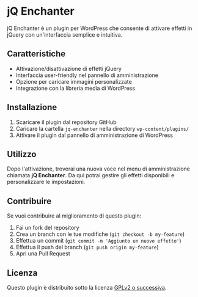 # jQ Enchanter

jQ Enchanter è un plugin per WordPress che consente di attivare effetti in jQuery con un'interfaccia semplice e intuitiva.

## Caratteristiche
- Attivazione/disattivazione di effetti jQuery
- Interfaccia user-friendly nel pannello di amministrazione
- Opzione per caricare immagini personalizzate
- Integrazione con la libreria media di WordPress

## Installazione
1. Scaricare il plugin dal repository GitHub
2. Caricare la cartella `jq-enchanter` nella directory `wp-content/plugins/`
3. Attivare il plugin dal pannello di amministrazione di WordPress

## Utilizzo
Dopo l'attivazione, troverai una nuova voce nel menu di amministrazione chiamata **jQ Enchanter**. Da qui potrai gestire gli effetti disponibili e personalizzare le impostazioni.

## Contribuire
Se vuoi contribuire al miglioramento di questo plugin:
1. Fai un fork del repository
2. Crea un branch con le tue modifiche (`git checkout -b my-feature`)
3. Effettua un commit (`git commit -m 'Aggiunto un nuovo effetto'`)
4. Effettua il push del branch (`git push origin my-feature`)
5. Apri una Pull Request

## Licenza
Questo plugin è distribuito sotto la licenza [GPLv2 o successiva](https://www.gnu.org/licenses/gpl-2.0.html).

